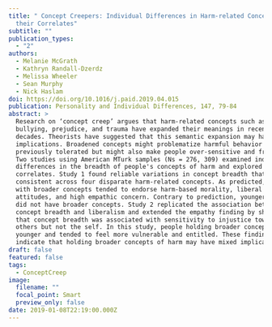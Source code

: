 ```yaml
---
title: " Concept Creepers: Individual Differences in Harm-related Concepts and
  their Correlates"
subtitle: ""
publication_types:
  - "2"
authors:
  - Melanie McGrath
  - Kathryn Randall-Dzerdz
  - Melissa Wheeler
  - Sean Murphy
  - Nick Haslam
doi: https://doi.org/10.1016/j.paid.2019.04.015
publication: Personality and Individual Differences, 147, 79-84
abstract: >
  Research on ‘concept creep’ argues that harm-related concepts such as abuse,
  bullying, prejudice, and trauma have expanded their meanings in recent
  decades. Theorists have suggested that this semantic expansion may have mixed
  implications. Broadened concepts might problematize harmful behavior that was
  previously tolerated but might also make people over-sensitive and fragile.
  Two studies using American MTurk samples (Ns = 276, 309) examined individual
  differences in the breadth of people's concepts of harm and explored their
  correlates. Study 1 found reliable variations in concept breadth that were
  consistent across four disparate harm-related concepts. As predicted, people
  with broader concepts tended to endorse harm-based morality, liberal political
  attitudes, and high empathic concern. Contrary to prediction, younger people
  did not have broader concepts. Study 2 replicated the association between
  concept breadth and liberalism and extended the empathy finding by showing
  that concept breadth was associated with sensitivity to injustice toward
  others but not the self. In this study, people holding broader concepts were
  younger and tended to feel more vulnerable and entitled. These findings
  indicate that holding broader concepts of harm may have mixed implications.
draft: false
featured: false
tags:
  - ConceptCreep
image:
  filename: ""
  focal_point: Smart
  preview_only: false
date: 2019-01-08T22:19:00.000Z
---
```

